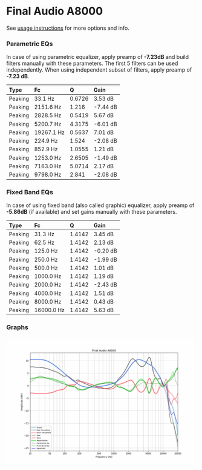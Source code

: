 # Final Audio A8000
See [usage instructions](https://github.com/jaakkopasanen/AutoEq#usage) for more options and info.

### Parametric EQs
In case of using parametric equalizer, apply preamp of **-7.23dB** and build filters manually
with these parameters. The first 5 filters can be used independently.
When using independent subset of filters, apply preamp of **-7.23 dB**.

| Type    | Fc         |      Q | Gain     |
|:--------|:-----------|:-------|:---------|
| Peaking | 33.1 Hz    | 0.6726 | 3.53 dB  |
| Peaking | 2151.6 Hz  | 1.216  | -7.44 dB |
| Peaking | 2828.5 Hz  | 0.5419 | 5.67 dB  |
| Peaking | 5200.7 Hz  | 4.3175 | -6.01 dB |
| Peaking | 19267.1 Hz | 0.5637 | 7.01 dB  |
| Peaking | 224.9 Hz   | 1.524  | -2.08 dB |
| Peaking | 852.9 Hz   | 1.0555 | 1.21 dB  |
| Peaking | 1253.0 Hz  | 2.6505 | -1.49 dB |
| Peaking | 7163.0 Hz  | 5.0714 | 2.17 dB  |
| Peaking | 9798.0 Hz  | 2.841  | -2.08 dB |

### Fixed Band EQs
In case of using fixed band (also called graphic) equalizer, apply preamp of **-5.86dB**
(if available) and set gains manually with these parameters.

| Type    | Fc         |      Q | Gain     |
|:--------|:-----------|:-------|:---------|
| Peaking | 31.3 Hz    | 1.4142 | 3.45 dB  |
| Peaking | 62.5 Hz    | 1.4142 | 2.13 dB  |
| Peaking | 125.0 Hz   | 1.4142 | -0.20 dB |
| Peaking | 250.0 Hz   | 1.4142 | -1.99 dB |
| Peaking | 500.0 Hz   | 1.4142 | 1.01 dB  |
| Peaking | 1000.0 Hz  | 1.4142 | 1.19 dB  |
| Peaking | 2000.0 Hz  | 1.4142 | -2.43 dB |
| Peaking | 4000.0 Hz  | 1.4142 | 1.51 dB  |
| Peaking | 8000.0 Hz  | 1.4142 | 0.43 dB  |
| Peaking | 16000.0 Hz | 1.4142 | 5.63 dB  |

### Graphs
![](./Final%20Audio%20A8000.png)